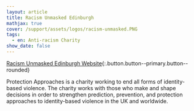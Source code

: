 ```yaml
---
layout: article
title: Racism Unmasked Edinburgh
mathjax: true
cover: /support/assets/logos/racism-unmasked.PNG
tags:
  - en: Anti-racism Charity
show_date: false
---
```


[Racism Unmasked Edinburgh Website](https://racismunmaskededin.wixsite.com/website){:.button.button--primary.button--rounded}

Protection Approaches is a charity working to end all forms of identity-based violence. The charity works with those who make and shape decisions in order to strengthen prediction, prevention, and protection approaches to identity-based violence in the UK and worldwide.
